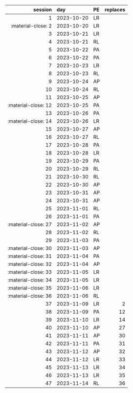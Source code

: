 |                   session | day        | PE   | replaces |
|--------------------------:|:-----------|:-----|---------:|
|                         1 | 2023-10-20 | LR   |          |
| :material-close:        2 | 2023-10-20 | LR   |          |
|                         3 | 2023-10-21 | LR   |          |
|                         4 | 2023-10-21 | RL   |          |
|                         5 | 2023-10-22 | PA   |          |
|                         6 | 2023-10-22 | PA   |          |
|                         7 | 2023-10-23 | LR   |          |
|                         8 | 2023-10-23 | RL   |          |
|                         9 | 2023-10-24 | AP   |          |
|                        10 | 2023-10-24 | RL   |          |
|                        11 | 2023-10-25 | AP   |          |
| :material-close:       12 | 2023-10-25 | PA   |          |
|                        13 | 2023-10-26 | PA   |          |
| :material-close:       14 | 2023-10-26 | LR   |          |
|                        15 | 2023-10-27 | AP   |          |
|                        16 | 2023-10-27 | RL   |          |
|                        17 | 2023-10-28 | PA   |          |
|                        18 | 2023-10-28 | LR   |          |
|                        19 | 2023-10-29 | PA   |          |
|                        20 | 2023-10-29 | RL   |          |
|                        21 | 2023-10-30 | RL   |          |
|                        22 | 2023-10-30 | AP   |          |
|                        23 | 2023-10-31 | AP   |          |
|                        24 | 2023-10-31 | AP   |          |
|                        25 | 2023-11-01 | RL   |          |
|                        26 | 2023-11-01 | PA   |          |
| :material-close:       27 | 2023-11-02 | AP   |          |
|                        28 | 2023-11-02 | RL   |          |
|                        29 | 2023-11-03 | PA   |          |
| :material-close:       30 | 2023-11-03 | AP   |          |
| :material-close:       31 | 2023-11-04 | PA   |          |
| :material-close:       32 | 2023-11-04 | AP   |          |
| :material-close:       33 | 2023-11-05 | LR   |          |
| :material-close:       34 | 2023-11-05 | LR   |          |
| :material-close:       35 | 2023-11-06 | LR   |          |
| :material-close:       36 | 2023-11-06 | RL   |          |
|                        37 | 2023-11-09 | LR   |        2 |
|                        38 | 2023-11-09 | PA   |       12 |
|                        39 | 2023-11-10 | LR   |       14 |
|                        40 | 2023-11-10 | AP   |       27 |
|                        41 | 2023-11-11 | AP   |       30 |
|                        42 | 2023-11-11 | PA   |       31 |
|                        43 | 2023-11-12 | AP   |       32 |
|                        44 | 2023-11-12 | LR   |       33 |
|                        45 | 2023-11-13 | LR   |       34 |
|                        46 | 2023-11-13 | LR   |       35 |
|                        47 | 2023-11-14 | RL   |       36 |
